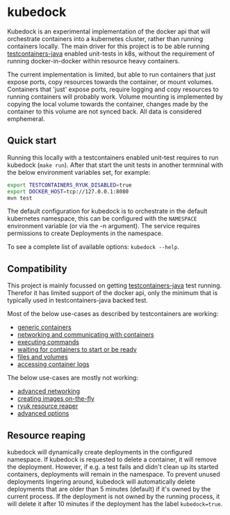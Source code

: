 # kubedock

Kubedock is an experimental implementation of the docker api that will orchestrate containers into a kubernetes cluster, rather than running containers locally. The main driver for this project is to be able running [testcontainers-java](https://www.testcontainers.org) enabled unit-tests in k8s, without the requirement of running docker-in-docker within resource heavy containers.

The current implementation is limited, but able to run containers that just expose ports, copy resources towards the container, or mount volumes. Containers that 'just' expose ports, require logging and copy resources to running containers will probably work. Volume mounting is implemented by copying the local volume towards the container, changes made by the container to this volume are not synced back. All data is considered emphemeral.

## Quick start

Running this locally with a testcontainers enabled unit-test requires to run kubedock (`make run`). After that start the unit tests in another termninal with the below environment variables set, for example:

```bash
export TESTCONTAINERS_RYUK_DISABLED=true
export DOCKER_HOST=tcp://127.0.0.1:8080
mvn test
```

The default configuration for kubedock is to orchestrate in the default kubernetes namespace, this can be configured with the `NAMESPACE` environment variable (or via the -n argument). The service requires permissions to create Deployments in the namespace.

To see a complete list of available options: `kubedock --help`.

## Compatibility

This project is mainly focussed on getting [testcontainers-java](https://www.testcontainers.org) test running. Therefor it has limited support of the docker api, only the minimum that is typically used in testcontainers-java backed test.

Most of the below use-cases as described by testcontainers are working:

* [generic containers](https://www.testcontainers.org/features/creating_container/)
* [networking and communicating with containers](https://www.testcontainers.org/features/networking/)
* [executing commands](https://www.testcontainers.org/features/commands/)
* [waiting for containers to start or be ready](https://www.testcontainers.org/features/startup_and_waits/)
* [files and volumes](https://www.testcontainers.org/features/files/)
* [accessing container logs](https://www.testcontainers.org/features/container_logs/)

The below use-cases are mostly not working:

* [advanced networking](https://www.testcontainers.org/features/networking/)
* [creating images on-the-fly](https://www.testcontainers.org/features/creating_images/)
* [ryuk resource reaper](https://www.testcontainers.org/features/configuration/)
* [advanced options](https://www.testcontainers.org/features/advanced_options/)

## Resource reaping

kubedock will dynamically create deployments in the configured namespace. If kubedock is requested to delete a container, it will remove the deployment. However, if e.g. a test fails and didn't clean up its started containers, deployments will remain in the namespace. To prevent unused deployments lingering around, kubedock will automatically delete deployments that are older than 5 minutes (default) if it's owned by the current process. If the deployment is not owned by the running process, it will delete it after 10 minutes if the deployment has the label `kubedock=true`.